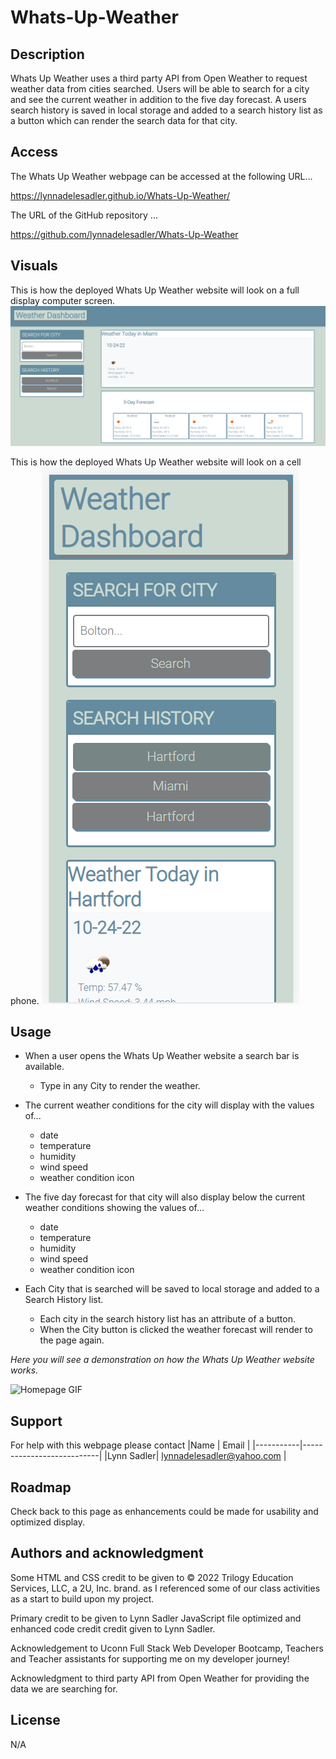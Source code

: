 # Whats-Up-Weather
## Description
Whats Up Weather uses a third party API from Open Weather to request weather data from cities searched. Users will be able to search for a city and see the current weather in addition to the five day forecast. A users search history is saved in local storage and added to a search history list as a button which can render the search data for that city.  

## Access

<!-- Deployed weblink-->

The Whats Up Weather webpage can be accessed at the following URL...

https://lynnadelesadler.github.io/Whats-Up-Weather/

The URL of the GitHub repository ...

https://github.com/lynnadelesadler/Whats-Up-Weather

## Visuals

<!-- Provide the visuals for full display and phone display -->
This is how the deployed Whats Up Weather website will look on a full display computer screen.
![Whats Up Weather homepage](./assets/Image/desktop-homepage.png)


This is how the deployed Whats Up Weather website will look on a cell phone.
![Whats Up Weather homepage](./assets/Image/cell-homepage.png)

## Usage
- When a user opens the Whats Up Weather website a search bar is available.

  - Type in any City to render the weather.

- The current weather conditions for the city will display with the values of...
    - date
    - temperature
    - humidity
    - wind speed
    - weather condition icon

- The five day forecast for that city will also display below the current weather conditions showing the values of...
    - date
    - temperature
    - humidity
    - wind speed
    - weather condition icon

- Each City that is searched will be saved to local storage and added to a Search History list.
  - Each city in the search history list has an attribute of a button.
  - When the City button is clicked the weather forecast will render to the page again. 

_Here you will see a demonstration on how the Whats Up Weather website works._

![Homepage GIF](./assets/Image/Weather%20Dashboard.gif)

## Support
For help with this webpage please contact
|Name | Email |
|-----------|---------------------------|
|Lynn Sadler| lynnadelesadler@yahoo.com |

## Roadmap
Check back to this page as enhancements could be made for usability and optimized display.

## Authors and acknowledgment
Some HTML and CSS credit to be given to © 2022 Trilogy Education Services, LLC, a 2U, Inc. brand. as I referenced some of our class activities as a start to build upon my project. 

Primary credit to be given to Lynn Sadler JavaScript file optimized and enhanced code credit credit given to Lynn Sadler.

Acknowledgement to Uconn Full Stack Web Developer Bootcamp, Teachers and Teacher assistants for supporting me on my developer journey!

Acknowledgment to third party API from Open Weather for providing the data we are searching for. 

## License
N/A